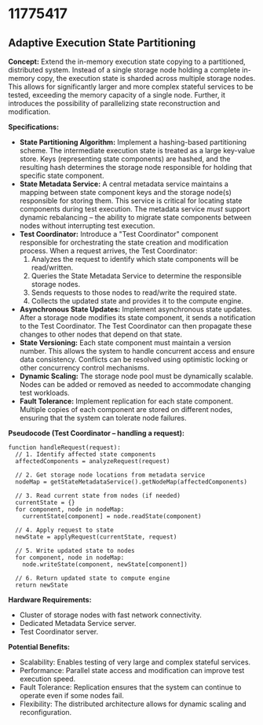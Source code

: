 # 11775417

## Adaptive Execution State Partitioning

**Concept:** Extend the in-memory execution state copying to a partitioned, distributed system. Instead of a single storage node holding a complete in-memory copy, the execution state is sharded across multiple storage nodes. This allows for significantly larger and more complex stateful services to be tested, exceeding the memory capacity of a single node. Further, it introduces the possibility of parallelizing state reconstruction and modification.

**Specifications:**

*   **State Partitioning Algorithm:** Implement a hashing-based partitioning scheme. The intermediate execution state is treated as a large key-value store. Keys (representing state components) are hashed, and the resulting hash determines the storage node responsible for holding that specific state component.
*   **State Metadata Service:** A central metadata service maintains a mapping between state component keys and the storage node(s) responsible for storing them. This service is critical for locating state components during test execution.  The metadata service *must* support dynamic rebalancing – the ability to migrate state components between nodes without interrupting test execution.
*   **Test Coordinator:** Introduce a "Test Coordinator" component responsible for orchestrating the state creation and modification process.  When a request arrives, the Test Coordinator:
    1.  Analyzes the request to identify which state components will be read/written.
    2.  Queries the State Metadata Service to determine the responsible storage nodes.
    3.  Sends requests to those nodes to read/write the required state.
    4.  Collects the updated state and provides it to the compute engine.
*   **Asynchronous State Updates:** Implement asynchronous state updates.  After a storage node modifies its state component, it sends a notification to the Test Coordinator. The Test Coordinator can then propagate these changes to other nodes that depend on that state.
*   **State Versioning:** Each state component must maintain a version number. This allows the system to handle concurrent access and ensure data consistency. Conflicts can be resolved using optimistic locking or other concurrency control mechanisms.
*   **Dynamic Scaling:** The storage node pool must be dynamically scalable.  Nodes can be added or removed as needed to accommodate changing test workloads.
*   **Fault Tolerance:**  Implement replication for each state component.  Multiple copies of each component are stored on different nodes, ensuring that the system can tolerate node failures.

**Pseudocode (Test Coordinator – handling a request):**

```
function handleRequest(request):
  // 1. Identify affected state components
  affectedComponents = analyzeRequest(request)

  // 2. Get storage node locations from metadata service
  nodeMap = getStateMetadataService().getNodeMap(affectedComponents)

  // 3. Read current state from nodes (if needed)
  currentState = {}
  for component, node in nodeMap:
    currentState[component] = node.readState(component)

  // 4. Apply request to state
  newState = applyRequest(currentState, request)

  // 5. Write updated state to nodes
  for component, node in nodeMap:
    node.writeState(component, newState[component])

  // 6. Return updated state to compute engine
  return newState
```

**Hardware Requirements:**

*   Cluster of storage nodes with fast network connectivity.
*   Dedicated Metadata Service server.
*   Test Coordinator server.

**Potential Benefits:**

*   Scalability: Enables testing of very large and complex stateful services.
*   Performance: Parallel state access and modification can improve test execution speed.
*   Fault Tolerance: Replication ensures that the system can continue to operate even if some nodes fail.
*   Flexibility: The distributed architecture allows for dynamic scaling and reconfiguration.
